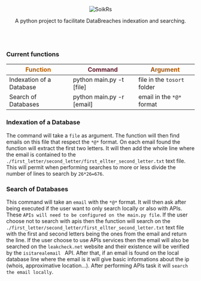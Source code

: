 <br></br>
<p align="center">
  <a>
    <img alt="SoikRs" title="SoikRs" src="https://avatars.githubusercontent.com/u/112499783?v=4">
  </a>
</p>
<p align="center"> A python project to facilitate DataBreaches indexation and searching.</p>
<br></br>

### Current functions

<span style="color:#b45e02">Function</span> | <span style="color:#5f1e2d">Command</span> | <span style="color:#aa5502">Argument</span>
--- | --- | ---
Indexation of a Database   | python main.py -t [file] | file in the `tosort` folder
Search of Databases      | python main.py -r [email] | email in the `*@*` format

### Indexation of a Database
The command will take a `file` as argument. The function will then find emails on this file that respect the `*@*` format. On each email found the function will extract the first two letters. It will then add the whole line where the email is contained to the `./first_letter/second_letter/first_ellter_second_letter.txt` text file. This will permit when performing searches to more or less divide the number of lines to search by `26*26=676`.

### Search of Databases
This command will take an `email` with the `*@*` format. It will then ask after being executed if the user want to only search locally or also with APIs. These `APIs will need to be configured on the main.py file`. If the user choose not to search with apis then the function will search on the `./first_letter/second_letter/first_ellter_second_letter.txt` text file with the first and second letters being the ones from the email and return the line. If the user choose to use APIs services then the email will also be searched on the `leakcheck.net` website and their existence will be verified by the `isitarealemail ` API. After that, if an email is found on the local database line where the email is it will give basic informations about the ip (whois, approximative location...). After performing APIs task it will `search the email locally`.
